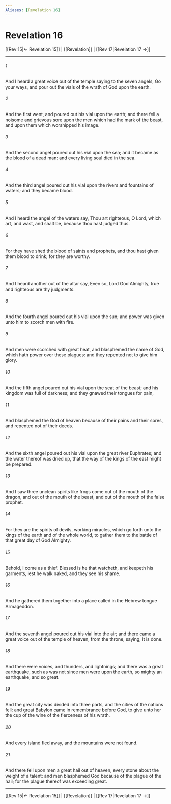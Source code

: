 ```yaml
---
Aliases: [Revelation 16]
---
```

# Revelation 16

[[Rev 15|← Revelation 15]] | [[Revelation]] | [[Rev 17|Revelation 17 →]]
***



###### 1 
And I heard a great voice out of the temple saying to the seven angels, Go your ways, and pour out the vials of the wrath of God upon the earth. 

###### 2 
And the first went, and poured out his vial upon the earth; and there fell a noisome and grievous sore upon the men which had the mark of the beast, and upon them which worshipped his image. 

###### 3 
And the second angel poured out his vial upon the sea; and it became as the blood of a dead man: and every living soul died in the sea. 

###### 4 
And the third angel poured out his vial upon the rivers and fountains of waters; and they became blood. 

###### 5 
And I heard the angel of the waters say, Thou art righteous, O Lord, which art, and wast, and shalt be, because thou hast judged thus. 

###### 6 
For they have shed the blood of saints and prophets, and thou hast given them blood to drink; for they are worthy. 

###### 7 
And I heard another out of the altar say, Even so, Lord God Almighty, true and righteous are thy judgments. 

###### 8 
And the fourth angel poured out his vial upon the sun; and power was given unto him to scorch men with fire. 

###### 9 
And men were scorched with great heat, and blasphemed the name of God, which hath power over these plagues: and they repented not to give him glory. 

###### 10 
And the fifth angel poured out his vial upon the seat of the beast; and his kingdom was full of darkness; and they gnawed their tongues for pain, 

###### 11 
And blasphemed the God of heaven because of their pains and their sores, and repented not of their deeds. 

###### 12 
And the sixth angel poured out his vial upon the great river Euphrates; and the water thereof was dried up, that the way of the kings of the east might be prepared. 

###### 13 
And I saw three unclean spirits like frogs come out of the mouth of the dragon, and out of the mouth of the beast, and out of the mouth of the false prophet. 

###### 14 
For they are the spirits of devils, working miracles, which go forth unto the kings of the earth and of the whole world, to gather them to the battle of that great day of God Almighty. 

###### 15 
Behold, I come as a thief. Blessed is he that watcheth, and keepeth his garments, lest he walk naked, and they see his shame. 

###### 16 
And he gathered them together into a place called in the Hebrew tongue Armageddon. 

###### 17 
And the seventh angel poured out his vial into the air; and there came a great voice out of the temple of heaven, from the throne, saying, It is done. 

###### 18 
And there were voices, and thunders, and lightnings; and there was a great earthquake, such as was not since men were upon the earth, so mighty an earthquake, and so great. 

###### 19 
And the great city was divided into three parts, and the cities of the nations fell: and great Babylon came in remembrance before God, to give unto her the cup of the wine of the fierceness of his wrath. 

###### 20 
And every island fled away, and the mountains were not found. 

###### 21 
And there fell upon men a great hail out of heaven, every stone about the weight of a talent: and men blasphemed God because of the plague of the hail; for the plague thereof was exceeding great.

***
[[Rev 15|← Revelation 15]] | [[Revelation]] | [[Rev 17|Revelation 17 →]]

